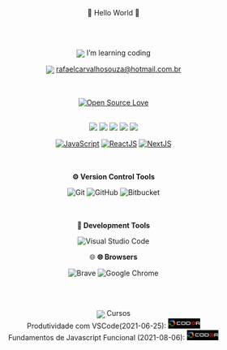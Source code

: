 <div align="center"> 
👋 Hello World 👋

<br><br>

<img align="center" src="https://media.giphy.com/media/ULb3E2pDABUMurdUBE/giphy.gif" width="50"> I’m learning coding

<img align="center" src="https://media.giphy.com/media/llyrYHjdYqv690JhQn/giphy.gif" width="50"> rafaelcarvalhosouza@hotmail.com.br

  <br><br>
  [![Open Source Love](https://badges.frapsoft.com/os/v2/open-source.svg?v=103)](https://github.com/rafael-csouza)
  <br><br>

    
<code><img height="20" src="https://img.shields.io/badge/HTML5-E34F26?style=for-the-badge&logo=html5&logoColor=white"></code>
<code><img height="20" src="https://img.shields.io/badge/-CSS-333333?style=flat&logo=CSS3&logoColor=1572B6"></code>
<code><img height="20" src="https://img.shields.io/badge/-Git-20232A?style=flat&logo=git&logoColor=007ACC"></code>
<code><img height="20" src="https://img.shields.io/badge/Ubuntu-E95420?style=for-the-badge&logo=ubuntu&logoColor=white"></code>
<code><img height="20" src="https://img.shields.io/badge/Bitbucket-330F63?style=for-the-badge&logo=bitbucket&logoColor=white"></code>
  
[![JavaScript](https://img.shields.io/badge/-JavaScript-%23F7DF1C?style=flat-square&logo=javascript&logoColor=000000&labelColor=%23F7DF1C&color=%23FFCE5A)](https://www.javascript.com/)
[![ReactJS](https://img.shields.io/badge/-ReactJS-%23282C34?style=flat-square&logo=react)](https://reactjs.org/)
[![NextJS](https://img.shields.io/badge/-NextJs-black?style=flat-square&logo=next.js)](https://nextjs.org/)
  
 
  <br><br>
**⚙️ Version Control Tools**

![Git](https://img.shields.io/badge/git-%23F05033.svg?style=for-the-badge&logo=git&logoColor=white) ![GitHub](https://img.shields.io/badge/github-%23121011.svg?style=for-the-badge&logo=github&logoColor=white) ![Bitbucket](https://img.shields.io/badge/bitbucket-%230047B3.svg?style=for-the-badge&logo=bitbucket&logoColor=white)

  <br><br>
**🔧 Development Tools**
  
![Visual Studio Code](https://img.shields.io/badge/Visual%20Studio%20Code-0078d7.svg?style=for-the-badge&logo=visual-studio-code&logoColor=white)

  🌐
**🌐 Browsers**
  
![Brave](https://img.shields.io/badge/Brave-FB542B?style=for-the-badge&logo=Brave&logoColor=white)
![Google Chrome](https://img.shields.io/badge/Google%20Chrome-4285F4?style=for-the-badge&logo=GoogleChrome&logoColor=white)
  
  
<!-- [![GitHub followers](https://img.shields.io/github/followers/rafael-csouza?label=Follow&style=social)](https://github.com/rafael-csouza/?tab=follow) -->

<br><br>
</div>
<div align="center">
    <img align="center" src="https://media.giphy.com/media/3ov9jWGJCEPV52RTiM/giphy.gif" width="50"> Cursos
    <div>Produtividade com VSCode(2021-06-25): <a href="https://www.cod3r.com.br/certificates/qqb3dghzxu"><img height="20" src="https://raw.githubusercontent.com/ChristopherHauschild/curso-web-moderno-cod3r/master/logoC3.png"></a></div>
    <div>Fundamentos de Javascript Funcional (2021-08-06): <a href="https://www.cod3r.com.br/certificates/gdc2lzl3qg"><img height="20" src="https://raw.githubusercontent.com/ChristopherHauschild/curso-web-moderno-cod3r/master/logoC3.png"></a></div>
</div>


<!-- <p align="center"> <img src="https://github-readme-stats.vercel.app/api?username=rafael-csouza&show_icons=true&theme=gotham" alt="rafael-csouza)" /> -->
